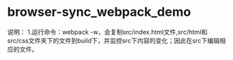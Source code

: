 # browser-sync_webpack_demo

说明：
1.运行命令：webpack -w，会复制src/index.html文件,src/html和src/css文件夹下的文件到build下，并监控src下内容的变化；因此在src下编辑相应的文件。

